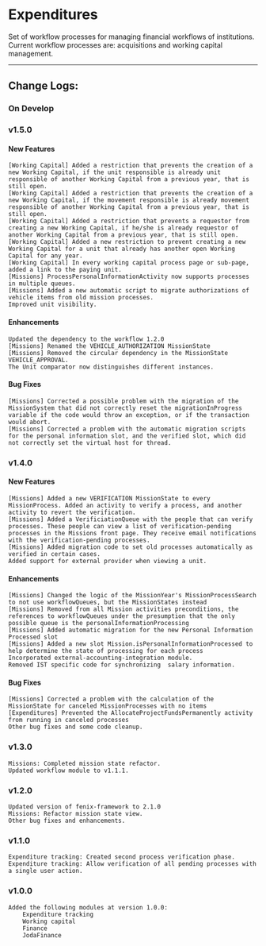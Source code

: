 # Expenditures


Set of workflow	processes for managing financial workflows of institutions.
Current	workflow processes are: acquisitions and working capital management.


---
## Change Logs:

### On Develop

### v1.5.0

#### New Features

    [Working Capital] Added a restriction that prevents the creation of a new Working Capital, if the unit responsible is already unit responsible of another Working Capital from a previous year, that is still open.
    [Working Capital] Added a restriction that prevents the creation of a new Working Capital, if the movement responsible is already movement responsible of another Working Capital from a previous year, that is still open.
    [Working Capital] Added a restriction that prevents a requestor from creating a new Working Capital, if he/she is already requestor of another Working Capital from a previous year, that is still open.
    [Working Capital] Added a new restriction to prevent creating a new Working Capital for a unit that already has another open Working Capital for any year.
    [Working Capital] In every working capital process page or sub-page, added a link to the paying unit.
    [Missions] ProcessPersonalInformationActivity now supports processes in multiple queues.
    [Missions] Added a new automatic script to migrate authorizations of vehicle items from old mission processes.
    Improved unit visibility.

#### Enhancements

    Updated the dependency to the workflow 1.2.0
    [Missions] Renamed the VEHICLE_AUTHORIZATION MissionState
    [Missions] Removed the circular dependency in the MissionState VEHICLE_APPROVAL.
    The Unit comparator now distinguishes different instances.  

#### Bug Fixes

    [Missions] Corrected a possible problem with the migration of the MissionSystem that did not correctly reset the migrationInProgress variable if the code would throw an exception, or if the transaction would abort.
    [Missions] Corrected a problem with the automatic migration scripts for the personal information slot, and the verified slot, which did not correctly set the virtual host for thread.  

### v1.4.0

#### New Features

	[Missions] Added a new VERIFICATION MissionState to every MissionProcess. Added an activity to verify a process, and another activity to revert the verification.
	[Missions] Added a VerificiationQueue with the people that can verify processes. These people can view a list of verification-pending processes in the Missions front page. They receive email notifications with the verification-pending processes.
	[Missions] Added migration code to set old processes automatically as verified in certain cases.
	Added support for external provider when viewing a unit.
	
#### Enhancements
	
	[Missions] Changed the logic of the MissionYear's MissionProcessSearch to not use workflowQueues, but the MissionStates instead
	[Missions] Removed from all Mission activities preconditions, the references to workflowQueues under the presumption that the only possible queue is the personalInformationProcessing
	[Missions] Added automatic migration for the new Personal Information Processed slot
	[Missions] Added a new slot Mission.isPersonalInformationProcessed to help determine the state of processing for each process
	Incorporated external-accounting-integration module.
	Removed IST specific code for synchronizing  salary information.
	
#### Bug Fixes

	[Missions] Corrected a problem with the calculation of the MissionState for canceled MissionProcesses with no items
 	[Expenditures] Prevented the AllocateProjectFundsPermanently activity from running in canceled processes
	Other bug fixes and some code cleanup.

### v1.3.0

    Missions: Completed mission state refactor.
    Updated workflow module to v1.1.1.


### v1.2.0

    Updated version of fenix-framework to 2.1.0
    Missions: Refactor mission state view.
    Other bug fixes and enhancements.


### v1.1.0

    Expenditure tracking: Created second process verification phase.
    Expenditure tracking: Allow verification of all pending processes with a single user action.


### v1.0.0

	Added the following modules at version 1.0.0:
		Expenditure tracking
		Working capital
		Finance
		JodaFinance

